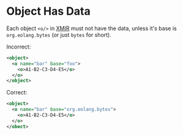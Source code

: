 # Object Has Data

Each object `<o/>` in [XMIR] must not have the data, unless it's base is
`org.eolang.bytes` (or just `bytes` for short).

Incorrect:

```xml
<object>
  <o name="bar" base="foo">
    <o>A1-B2-C3-D4-E5</o>
  </o>
</object>
```

Correct:

```xml
<object>
  <o name="bar" base="org.eolang.bytes">
    <o>A1-B2-C3-D4-E5</o>
  </o>
</obect>
```

[XMIR]: https://news.eolang.org/2022-11-25-xmir-guide.html
